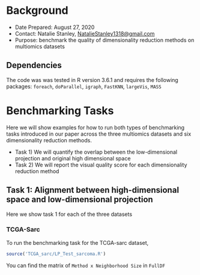# Background 

* Date Prepared: August 27, 2020
* Contact: Natalie Stanley, NatalieStanley1318@gmail.com
* Purpose: benchmark the quality of dimensionality reduction methods on multiomics datasets

## Dependencies 

The code was was tested in R version 3.6.1 and requires the following packages:
`foreach`, `doParallel`, `igraph`, `FastKNN`, `largeVis`, `MASS`

# Benchmarking Tasks

Here we will show examples for how to run both types of benchmarking tasks introduced in our paper across the three multiomics datasets and six dimensionality reduction methods.

* Task 1) We will quantify the overlap between the low-dimensional projection and original high dimensional space
* Task 2) We will report the visual quality score for each dimensionality reduction method

## Task 1: Alignment between high-dimensional space and low-dimensional projection

Here we show task 1 for each of the three datasets

### TCGA-Sarc
To run the benchmarking task for the TCGA-sarc dataset,

```R
source('TCGA_sarc/LP_Test_sarcoma.R')
```

You can find the matrix of `Method x Neighborhood Size` in `FullDF` 
